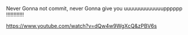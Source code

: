 
Never Gonna not commit, never Gonna give you uuuuuuuuuuuuupppppp !!!!!!!!!!!!

https://www.youtube.com/watch?v=dQw4w9WgXcQ&zPBV6s
